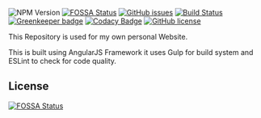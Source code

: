 ![NPM Version](https://img.shields.io/badge/npm-5.6.0-orange.svg) [![FOSSA Status](https://app.fossa.io/api/projects/git%2Bgithub.com%2Fwaleedahmed3045%2FWaleed.me.svg?type=shield)](https://app.fossa.io/projects/git%2Bgithub.com%2Fwaleedahmed3045%2FWaleed.me?ref=badge_shield)
[![GitHub issues](https://img.shields.io/github/issues/waleedahmed3045/Waleed.me.svg?style=flat-square)](https://github.com/waleedahmed3045/Waleed.me/issues)
[![Build Status](https://travis-ci.org/waleedahmed3045/Waleed.me.svg?branch=waleedme%2Fdevelop)](https://travis-ci.org/waleedahmed3045/Waleed.me)
[![Greenkeeper badge](https://badges.greenkeeper.io/waleedahmed3045/Waleed.me.svg)](https://greenkeeper.io/)
[![Codacy Badge](https://api.codacy.com/project/badge/Grade/18e45fcde83c4aadb2a93906c2e3b744)](https://www.codacy.com/app/waleedahmed3045/Waleed.me?utm_source=github.com&utm_medium=referral&utm_content=waleedahmed3045/Waleed.me&utm_campaign=badger)
[![GitHub license](https://img.shields.io/github/license/waleedahmed3045/Waleed.me.svg?style=flat-square)](https://github.com/waleedahmed3045/Waleed.me/blob/waleedme/develop/LICENSE)

This Repository is used for my own personal Website.

This is built using AngularJS Framework it uses Gulp for build system and ESLint to check for code quality.


## License
[![FOSSA Status](https://app.fossa.io/api/projects/git%2Bgithub.com%2Fwaleedahmed3045%2FWaleed.me.svg?type=large)](https://app.fossa.io/projects/git%2Bgithub.com%2Fwaleedahmed3045%2FWaleed.me?ref=badge_large)
